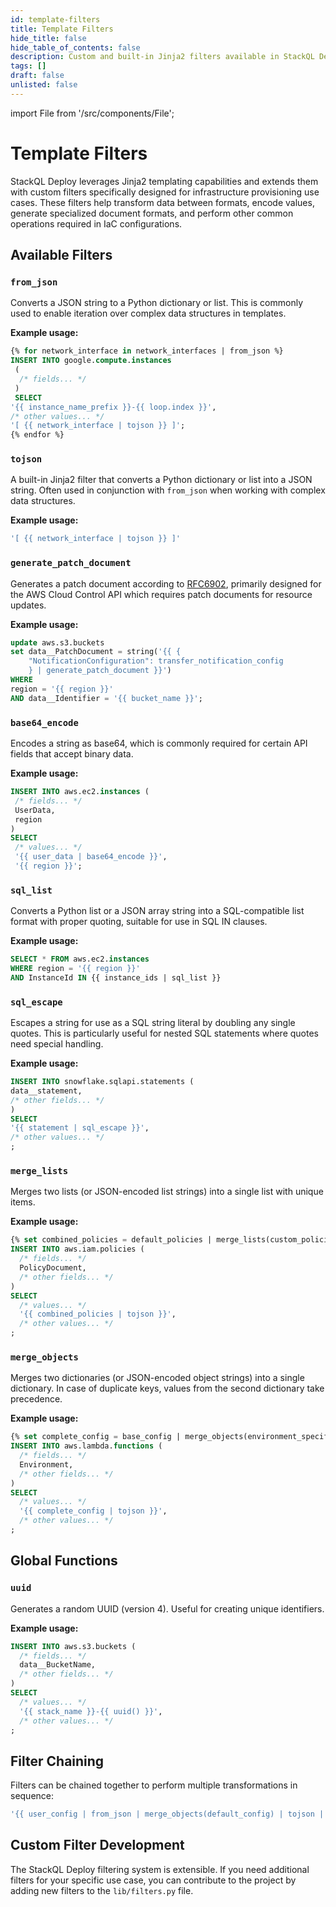 ```yaml
---
id: template-filters
title: Template Filters
hide_title: false
hide_table_of_contents: false
description: Custom and built-in Jinja2 filters available in StackQL Deploy for template processing
tags: []
draft: false
unlisted: false
---
```


import File from '/src/components/File';

# Template Filters

StackQL Deploy leverages Jinja2 templating capabilities and extends them with custom filters specifically designed for infrastructure provisioning use cases. These filters help transform data between formats, encode values, generate specialized document formats, and perform other common operations required in IaC configurations.

## Available Filters

### `from_json`

Converts a JSON string to a Python dictionary or list. This is commonly used to enable iteration over complex data structures in templates.

**Example usage:**

```sql
{% for network_interface in network_interfaces | from_json %}
INSERT INTO google.compute.instances 
 (
  /* fields... */
 ) 
 SELECT
'{{ instance_name_prefix }}-{{ loop.index }}',
/* other values... */
'[ {{ network_interface | tojson }} ]';
{% endfor %}
```

### `tojson`

A built-in Jinja2 filter that converts a Python dictionary or list into a JSON string. Often used in conjunction with `from_json` when working with complex data structures.

**Example usage:**

```sql
'[ {{ network_interface | tojson }} ]'
```

### `generate_patch_document`

Generates a patch document according to [RFC6902](https://datatracker.ietf.org/doc/html/rfc6902), primarily designed for the AWS Cloud Control API which requires patch documents for resource updates.

**Example usage:**

```sql
update aws.s3.buckets 
set data__PatchDocument = string('{{ {
    "NotificationConfiguration": transfer_notification_config
    } | generate_patch_document }}') 
WHERE 
region = '{{ region }}' 
AND data__Identifier = '{{ bucket_name }}';
```

### `base64_encode`

Encodes a string as base64, which is commonly required for certain API fields that accept binary data.

**Example usage:**

```sql
INSERT INTO aws.ec2.instances (
 /* fields... */
 UserData,
 region
)
SELECT 
 /* values... */
 '{{ user_data | base64_encode }}',
 '{{ region }}';
```

### `sql_list`

Converts a Python list or a JSON array string into a SQL-compatible list format with proper quoting, suitable for use in SQL IN clauses.

**Example usage:**

```sql
SELECT * FROM aws.ec2.instances
WHERE region = '{{ region }}'
AND InstanceId IN {{ instance_ids | sql_list }}
```

### `sql_escape`

Escapes a string for use as a SQL string literal by doubling any single quotes. This is particularly useful for nested SQL statements where quotes need special handling.

**Example usage:**

```sql
INSERT INTO snowflake.sqlapi.statements (
data__statement,
/* other fields... */
)
SELECT 
'{{ statement | sql_escape }}',
/* other values... */
;
```

### `merge_lists`

Merges two lists (or JSON-encoded list strings) into a single list with unique items.

**Example usage:**

```sql
{% set combined_policies = default_policies | merge_lists(custom_policies) %}
INSERT INTO aws.iam.policies (
  /* fields... */
  PolicyDocument,
  /* other fields... */
)
SELECT
  /* values... */
  '{{ combined_policies | tojson }}',
  /* other values... */
;
```

### `merge_objects`

Merges two dictionaries (or JSON-encoded object strings) into a single dictionary. In case of duplicate keys, values from the second dictionary take precedence.

**Example usage:**

```sql
{% set complete_config = base_config | merge_objects(environment_specific_config) %}
INSERT INTO aws.lambda.functions (
  /* fields... */
  Environment,
  /* other fields... */
)
SELECT
  /* values... */
  '{{ complete_config | tojson }}',
  /* other values... */
;
```

## Global Functions

### `uuid`

Generates a random UUID (version 4). Useful for creating unique identifiers.

**Example usage:**

```sql
INSERT INTO aws.s3.buckets (
  /* fields... */
  data__BucketName,
  /* other fields... */
)
SELECT
  /* values... */
  '{{ stack_name }}-{{ uuid() }}',
  /* other values... */
;
```

## Filter Chaining

Filters can be chained together to perform multiple transformations in sequence:

```sql
'{{ user_config | from_json | merge_objects(default_config) | tojson | base64_encode }}'
```

## Custom Filter Development

The StackQL Deploy filtering system is extensible. If you need additional filters for your specific use case, you can contribute to the project by adding new filters to the `lib/filters.py` file.